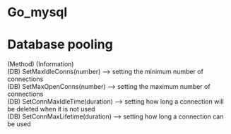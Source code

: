 # Go_mysql

# Database pooling
(Method)                                            (Information) <br>
(DB) SetMaxIdleConns(number)            -->         setting the minimum number of connections <br>
(DB) SetMaxOpenConns(number)            -->         setting the maximum number of connections <br>
(DB) SetConnMaxIdleTime(duration)       -->         setting how long a connection will be deleted when it is not used <br>
(DB) SetConnMaxLifetime(duration)       -->         setting how long a connection can be used <br>